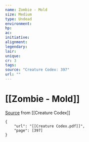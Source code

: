 ```yaml
---
name: Zombie - Mold
size: Medium
type: Undead
environment: 
hp: 
ac: 
initiative: 
alignment: 
legendary: 
lair: 
unique: 
cr: 3
tags: 
source: "Creature Codex: 397"
url: ""
---
```

# [[Zombie - Mold]]

[Source](zotero://open-pdf/library/items/NTNKJRHG?page=397) from [[Creature Codex]]

```pdf
{
	"url": "[[Creature Codex.pdf]]",
	"page": [397]
}
```

